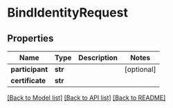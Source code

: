 # BindIdentityRequest

## Properties
Name | Type | Description | Notes
------------ | ------------- | ------------- | -------------
**participant** | **str** |  | [optional] 
**certificate** | **str** |  | 

[[Back to Model list]](../README.md#documentation-for-models) [[Back to API list]](../README.md#documentation-for-api-endpoints) [[Back to README]](../README.md)


